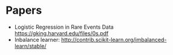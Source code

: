 # Papers
* Logistic Regression in Rare Events Data https://gking.harvard.edu/files/0s.pdf
* Inbalance learner: http://contrib.scikit-learn.org/imbalanced-learn/stable/
